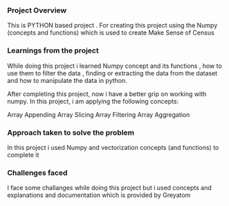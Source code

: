 ### Project Overview

 This is PYTHON based project . For creating this project using the Numpy (concepts and functions) which is used to create Make Sense of Census


### Learnings from the project

 While doing this project i learned Numpy concept and its functions , how to use them to filter the data , finding or extracting the data from the dataset and how to manipulate the data in python.

After completing this project, now i have a better grip on working with numpy. In this project, i am applying the following concepts:

Array Appending
Array Slicing
Array Filtering
Array Aggregation




### Approach taken to solve the problem

 In this project i used Numpy and vectorization concepts (and functions) to complete it


### Challenges faced

 I face some challanges while doing this project but i used concepts and explanations and documentation which is provided by Greyatom


